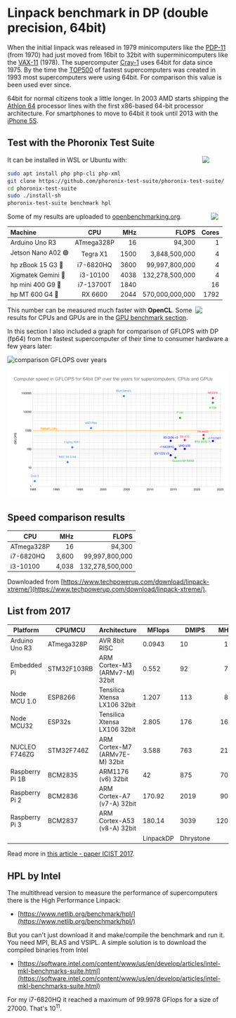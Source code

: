 # Linpack benchmark in DP (double precision, 64bit)

When the initial linpack was released in 1979 minicomputers like the [PDP-11](https://en.wikipedia.org/wiki/PDP-11) (from 1970) had just moved from 16bit to 32bit with superminicomputers like the [VAX-11](https://en.wikipedia.org/wiki/VAX-11) (1978). The supercomputer [Cray-1](https://en.wikipedia.org/wiki/Cray-1) uses 64bit for data since 1975. By the time the [TOP500](https://en.wikipedia.org/wiki/TOP500) of fastest supercomputers was created in 1993 most supercomputers were using 64bit. For comparison this value is been used ever since.

64bit for normal citizens took a little longer. In 2003 AMD starts shipping the [Athlon 64](https://en.wikipedia.org/wiki/Athlon_64) processor lines with the first x86-based 64-bit processor architecture. For smartphones to move to 64bit it took until 2013 with the [iPhone 5S](https://en.wikipedia.org/wiki/IPhone_5s).

## Test with the Phoronix Test Suite

<img src="https://kreier.github.io/benchmark/docs/pts_logo.png" align="right" width="12%">

It can be installed in WSL or Ubuntu with:

``` sh
sudo apt install php php-cli php-xml
git clone https://github.com/phoronix-test-suite/phoronix-test-suite/
cd phoronix-test-suite
sudo ./install-sh
phoronix-test-suite benchmark hpl
```

<img src="https://kreier.github.io/benchmark/docs/ob_logo.png" align="right" width="8%">

Some of my results are uploaded to [openbenchmarking.org](https://openbenchmarking.org/user/saiht).

|      Machine      |     CPU    |  MHz |      FLOPS      | Cores |
|:------------------|:----------:|-----:|----------------:|------:|
| Arduino Uno R3    | ATmega328P |   16 |          94,300 |     1 |
| Jetson Nano A02 🟢| Tegra X1   | 1500 |   3,848,500,000 |     4 |
| hp zBook 15 G3 🔵 | i7-6820HQ  | 3600 |  99,997,800,000 |     4 |
| Xigmatek Gemini 🔵| i3-10100   | 4038 | 132,278,500,000 |     4 |
| hp mini 400 G9 🔵 | i7-13700T  | 1840 |                 |    16 |
| hp MT 600 G4   🔴 | RX 6600    | 2044 | 570,000,000,000 | 1792  |

<img src="https://kreier.github.io/benchmark/docs/opencl_logo.png" align="right" width="15%">

This number can be measured much faster with **OpenCL**. Some results for CPUs and GPUs are in the [GPU benchmark section](../gpu/opencl/).

In this section I also included a graph for comparison of GFLOPS with DP (fp64) from the fastest supercomputer of their time to consumer hardware a few years later:

![comparison GFLOPS over years](https://kreier.github.io/benchmark/gpu/GFLOPS_time.png)

![updated comparison](../docs/GFLOPS_time.svg)

## Speed comparison results

|     CPU    |  MHz  |      FLOPS       |
| ---------- | ----: | ---------------: |
| ATmega328P |    16 |           94,300 |
|  i7-6820HQ | 3,600 |   99,997,800,000 |
|   i3-10100 | 4,038 |  132,278,500,000 |

Downloaded from [https://www.techpowerup.com/download/linpack-xtreme/](https://www.techpowerup.com/download/linpack-xtreme/).

## List from 2017

| Platform        | CPU/MCU     | Architecture                   | MFlops    | DMIPS     | MHz  | RAM kB  |
| --------------- | ----------- | ------------------------------ | --------- | --------- | ---: | ------: |
| Arduino Uno R3  | ATmega328P  | AVR 8bit RISC                  | 0.0943    | 10        | 16   | 2       |
| Embedded Pi     | STM32F103RB | ARM Cortex-M3 (ARMv7-M) 32bit  | 0.552     | 92        | 72   | 20      |
| Node MCU 1.0    | ESP8266     | Tensilica Xtensa LX106 32bit   | 1.207     | 113       | 80   | 64      |
| Node MCU32      | ESP32s      | Tensilica Xtensa LX106 32bit   | 2.805     | 176       | 160  | 520     |
| NUCLEO F746ZG   | STM32F746Z  | ARM Cortex-M7 (ARMv7E-M) 32bit | 3.588     | 763       | 216  | 320     |
| Raspberry Pi 1B | BCM2835     | ARM1176 (v6) 32bit             | 42        | 875       | 700  | 512000  |
| Raspberry Pi 2  | BCM2836     | ARM Cortex-A7 (v7-A) 32bit     | 170.92    | 2019      | 900  | 1024000 |
| Raspberry Pi 3  | BCM2837     | ARM Cortex-A53 (v8-A) 32bit    | 180.14    | 3039      | 1200 | 1024000 |
|                 |             |                                | LinpackDP | Dhrystone |      |         |

Read more in [this article - paper ICIST 2017](paper_ICIST_2017.pdf).


## HPL by Intel

The multithread version to measure the performance of supercomputers there is the High Performance Linpack:

- [https://www.netlib.org/benchmark/hpl/](https://www.netlib.org/benchmark/hpl/)

But you can't just download it and make/compile the benchmark and run it. You need MPI, BLAS and VSIPL. A simple solution is to download the compiled binaries from Intel

- [https://software.intel.com/content/www/us/en/develop/articles/intel-mkl-benchmarks-suite.html](https://software.intel.com/content/www/us/en/develop/articles/intel-mkl-benchmarks-suite.html)

For my i7-6820HQ it reached a maximum of 99.9978 GFlops for a size of 27000. That's $10^{11}$.
